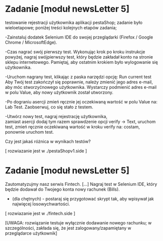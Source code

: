 # Zadanie [moduł newsLetter 5]
testowanie rejestracji użytkownika aplikacji pestaShop; 
zadanie było wieloetapowe; poniżej treści kolejnych etapów zadania; 

-Zainstaluj dodatek Selenium IDE do swojej przeglądarki (Firefox / Google Chrome / MicrosoftEdge).

-Czas nagrać swój pierwszy test. Wykonując krok po kroku instrukcje powyżej, nagraj swójpierwszy test, który będzie zakładał konto na stronie sklepu internetowego.
Pamiętaj, aby ostatnim krokiem było wylogowanie się użytkownika.

-Uruchom nagrany test, klikając z paska narzędzi opcję: Run current test
Aby Twój test zakończył się poprawnie, należy zmienić jego adres e-mail, aby móc stworzyćnowego użytkownika.
Wystarczy podmienić adres e-mail w polu Value, aby nowy użytkownik został utworzony.

-Po dograniu asercji zmień ręcznie jej oczekiwaną wartość w polu Value na: Lab Test.
Zaobserwuj, co się stało z testem.

-Utwórz nowy test, nagraj rejestrację użytkownika,  
zamiast asercji dodaj tym razem sprawdzenie opcji verify -> Text,  uruchom test,
zmień ręcznie oczekiwaną wartość w kroku verify na: costam, 
ponownie uruchom test.

Czy jest jakaś różnica w wynikach testów?

[ rozwiazanie jest w ./pestaShopv1.side ]

# Zadanie [moduł newsLetter 5]
Zautomatyzujmy nasz serwis Fintech.
[...]
Nagraj test w Selenium IDE, który będzie dodawał do Twojego konta nowy rachunek (Bills).
* (dla chętnych) - postaraj się przygotować skrypt tak, aby wpisywał jak najwięcej losowychwartości.

[ rozwiazanie jest w ./fintech.side ]

[UWAGA: rozwiązanie testuje wyłącznie dodawanie nowego rachunku; w szczególności, zakłada się, że jest zalogowany/zapamiętany w przeglądarce
użytkownik]
